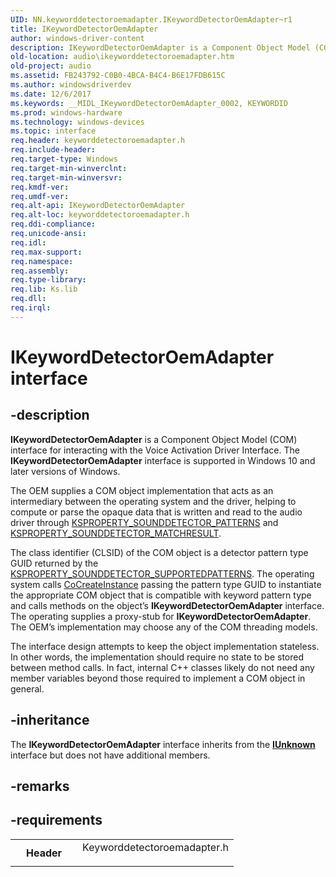 ```yaml
---
UID: NN.keyworddetectoroemadapter.IKeywordDetectorOemAdapter~r1
title: IKeywordDetectorOemAdapter
author: windows-driver-content
description: IKeywordDetectorOemAdapter is a Component Object Model (COM) interface for interacting with the Voice Activation Driver Interface. The IKeywordDetectorOemAdapter interface is supported in Windows 10 and later versions of Windows.
old-location: audio\ikeyworddetectoroemadapter.htm
old-project: audio
ms.assetid: FB243792-C0B0-4BCA-B4C4-B6E17FDB615C
ms.author: windowsdriverdev
ms.date: 12/6/2017
ms.keywords: __MIDL_IKeywordDetectorOemAdapter_0002, KEYWORDID
ms.prod: windows-hardware
ms.technology: windows-devices
ms.topic: interface
req.header: keyworddetectoroemadapter.h
req.include-header: 
req.target-type: Windows
req.target-min-winverclnt: 
req.target-min-winversvr: 
req.kmdf-ver: 
req.umdf-ver: 
req.alt-api: IKeywordDetectorOemAdapter
req.alt-loc: keyworddetectoroemadapter.h
req.ddi-compliance: 
req.unicode-ansi: 
req.idl: 
req.max-support: 
req.namespace: 
req.assembly: 
req.type-library: 
req.lib: Ks.lib
req.dll: 
req.irql: 
---
```


# IKeywordDetectorOemAdapter interface



## -description
<b>IKeywordDetectorOemAdapter</b> is a Component Object Model (COM) interface for interacting with the Voice Activation Driver Interface. The <b>IKeywordDetectorOemAdapter</b> interface is supported 
in Windows 10 and later versions of Windows.

 The OEM supplies a COM object implementation that acts as an intermediary between the operating system  and the driver, helping to
 compute or parse the opaque data that is written and read to the audio driver through <a href="https://msdn.microsoft.com/library/windows/hardware/dn932151">KSPROPERTY_SOUNDDETECTOR_PATTERNS</a> and
  <a href="https://msdn.microsoft.com/library/windows/hardware/dn932150">KSPROPERTY_SOUNDDETECTOR_MATCHRESULT</a>.


The class identifier (CLSID) of the COM object is a detector pattern type GUID 
returned by the <a href="https://msdn.microsoft.com/library/windows/hardware/dn932152">KSPROPERTY_SOUNDDETECTOR_SUPPORTEDPATTERNS</a>. The operating system calls <a href="com.cocreateinstance">CoCreateInstance</a> passing the pattern type GUID to instantiate the appropriate COM object that is compatible with keyword pattern type and calls methods on the object’s <b>IKeywordDetectorOemAdapter</b> interface.
The operating supplies a proxy-stub for <b>IKeywordDetectorOemAdapter</b>. The OEM’s implementation may choose any of the COM threading models. 

The interface design attempts to keep the object implementation stateless. In other words, the implementation should require no state to be stored between method calls. 
In fact, internal C++ classes likely do not need any member variables beyond those required to implement a COM object in general.




## -inheritance
The <b xmlns:loc="http://microsoft.com/wdcml/l10n">IKeywordDetectorOemAdapter</b> interface inherits from the <a href="com.iunknown" xmlns:loc="http://microsoft.com/wdcml/l10n"><b>IUnknown</b></a> interface but does not have additional members.


## -remarks


## -requirements
<table>
<tr>
<th width="30%">
Header

</th>
<td width="70%">
<dl>
<dt>Keyworddetectoroemadapter.h</dt>
</dl>
</td>
</tr>
</table>